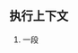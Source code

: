 ## 执行上下文
1. 一段<script>
> 全局：变量定义、函数声明、this相当于window
![](https://ws2.sinaimg.cn/large/006tNc79gy1fn02nhzky5j30hs02sjrb.jpg)
2. 或者是一个函数
> 函数：变量定义、函数声明、this、arguments、window

## this的变化场景
- 作为构造函数执行
- 作为对象属性执行
- 作为普通函数执行
- call apply bind

## 作用域链与原型链的区别
- 作用域链:函数内部求值某个变量时起作用。
- 原型链:外部调用引用类型(数组，函数，对象)的属性时起作用。
- 详情见scope.html

## 如何理解作用域
1. 自由变量
2. 作用域链，即自由变量的查找
3. 闭包的两个场景
